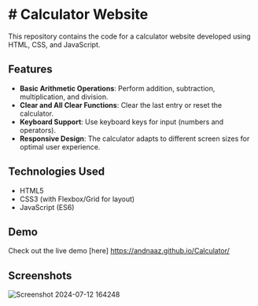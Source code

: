 # # Calculator Website

This repository contains the code for a calculator website developed using HTML, CSS, and JavaScript.

## Features

- **Basic Arithmetic Operations**: Perform addition, subtraction, multiplication, and division.
- **Clear and All Clear Functions**: Clear the last entry or reset the calculator.
- **Keyboard Support**: Use keyboard keys for input (numbers and operators).
- **Responsive Design**: The calculator adapts to different screen sizes for optimal user experience.

## Technologies Used

- HTML5
- CSS3 (with Flexbox/Grid for layout)
- JavaScript (ES6)

## Demo

Check out the live demo [here] https://andnaaz.github.io/Calculator/

## Screenshots
![Screenshot 2024-07-12 164248](https://github.com/user-attachments/assets/01a730fc-6ae8-4951-9f1b-f1bd094eac85)

